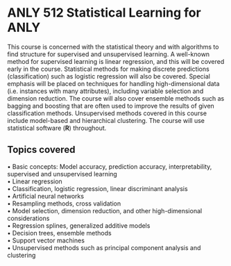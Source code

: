 # ANLY 512 Statistical Learning for ANLY

This course is concerned with the statistical theory and with algorithms to find structure for supervised and unsupervised learning. A well-known method for supervised learning is linear regression, and this will be covered early in the course. Statistical methods for making discrete predictions (classification) such as logistic regression will also be covered. Special emphasis will be placed on techniques for handling high-dimensional data (i.e. instances with many attributes), including variable selection and dimension reduction. The course will also cover ensemble methods such as bagging and boosting that are often used to improve the results of given classification methods. Unsupervised methods covered in this course include model-based and hierarchical clustering. The course will use statistical software (**R**) throughout.

## Topics covered
• Basic concepts: Model accuracy, prediction accuracy, interpretability, supervised and unsupervised learning  
• Linear regression  
• Classification, logistic regression, linear discriminant analysis  
• Artificial neural networks  
• Resampling methods, cross validation  
• Model selection, dimension reduction, and other high-dimensional considerations  
• Regression splines, generalized additive models  
• Decision trees, ensemble methods  
• Support vector machines  
• Unsupervised methods such as principal component analysis and clustering
